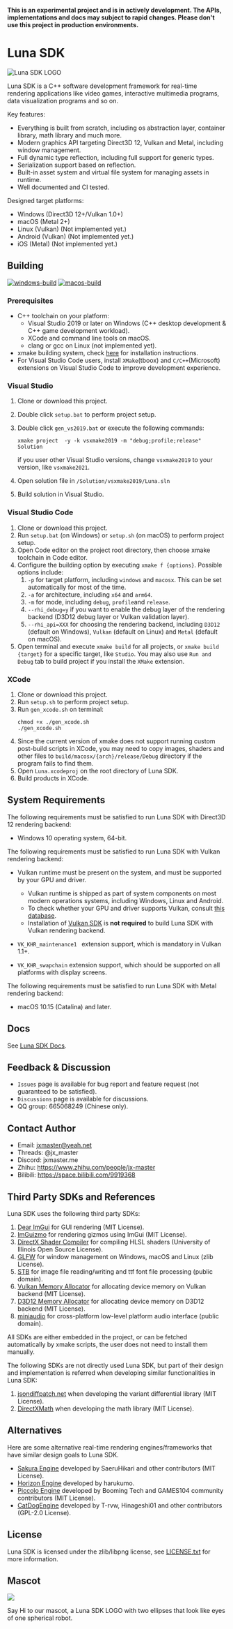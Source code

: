 **This is an experimental project and is in actively development. The APIs, implementations and docs may subject to rapid changes. Please don't use this project in production environments.**

# Luna SDK

![Luna SDK LOGO](https://www.lunasdk.org/logo.png)

Luna SDK is a C++ software development framework for real-time rendering applications like video games, interactive multimedia programs, data visualization programs and so on.

Key features:

* Everything is built from scratch, including os abstraction layer, container library, math library and much more.
* Modern graphics API targeting Direct3D 12, Vulkan and Metal, including window management.
* Full dynamic type reflection, including full support for generic types.
* Serialization support based on reflection.
* Built-in asset system and virtual file system for managing assets in runtime.
* Well documented and CI tested.

Designed target platforms:

* Windows (Direct3D 12+/Vulkan 1.0+)
* macOS (Metal 2+)
* Linux (Vulkan) (Not implemented yet.)
* Android (Vulkan) (Not implemented yet.)
* iOS (Metal) (Not implemented yet.)

## Building

[![windows-build](https://github.com/JX-Master/LunaSDK/actions/workflows/ci-windows-main.yml/badge.svg?branch=main)](https://github.com/JX-Master/LunaSDK/actions/workflows/ci-windows-main.yml)
[![macos-build](https://github.com/JX-Master/LunaSDK/actions/workflows/ci-macos-main.yml/badge.svg?branch=main)](https://github.com/JX-Master/LunaSDK/actions/workflows/ci-macos-main.yml)

### Prerequisites

* C++ toolchain on your platform:
    * Visual Studio 2019 or later on Windows (C++ desktop development & C++ game development workload).
    * XCode and command line tools on macOS.
    * clang or gcc on Linux (not implemented yet).
* xmake building system, check [here](https://xmake.io/#/guide/installation) for installation instructions.
* For Visual Studio Code users, install `XMake`(tboox) and `C/C++`(Microsoft) extensions on Visual Studio Code to improve development experience.

### Visual Studio
1. Clone or download this project.
1. Double click `setup.bat` to perform project setup.
1. Double click `gen_vs2019.bat` or execute the following commands:

    ``` xmake project  -y -k vsxmake2019 -m "debug;profile;release" Solution ```

    if you user other Visual Studio versions, change `vsxmake2019` to your version, like `vsxmake2021`.

1. Open solution file in `/Solution/vsxmake2019/Luna.sln`
1. Build solution in Visual Studio.

### Visual Studio Code
1. Clone or download this project.
1. Run `setup.bat` (on Windows) or `setup.sh` (on macOS) to perform project setup.
1. Open Code editor on the project root directory, then choose xmake toolchain in Code editor.
1. Configure the building option by executing `xmake f {options}`. Possible options include:
   1. `-p` for target platform, including `windows` and `macosx`. This can be set automatically for most of the time.
   1. `-a` for architecture, including `x64` and `arm64`. 
   1. `-m` for mode, including `debug`, `profile`and `release`.
   1. `--rhi_debug=y` if you want to enable the debug layer of the rendering backend (D3D12 debug layer or Vulkan validation layer).
   1. `--rhi_api=XXX` for choosing the rendering backend, including `D3D12` (default on Windows), `Vulkan` (default on Linux) and `Metal` (default on macOS). 
1. Open terminal and execute `xmake build` for all projects, or `xmake build {target}` for a specific target, like `Studio`. You may also use `Run and Debug` tab to build project if you install the `XMake` extension.

### XCode
1. Clone or download this project.
1. Run `setup.sh` to perform project setup.
1. Run `gen_xcode.sh` on terminal:
    ```
    chmod +x ./gen_xcode.sh
    ./gen_xcode.sh
    ```
1. Since the current version of xmake does not support running custom post-build scripts in XCode, you may need to copy images, shaders and other files to `build/macosx/{arch}/release/Debug` directory if the program fails to find them.
1. Open `Luna.xcodeproj` on the root directory of Luna SDK.
1. Build products in XCode. 

## System Requirements

The following requirements must be satisfied to run Luna SDK with Direct3D 12 rendering backend:

* Windows 10 operating system, 64-bit.

The following requirements must be satisfied to run Luna SDK with Vulkan rendering backend:

* Vulkan runtime must be present on the system, and must be supported by your GPU and driver.
  * Vulkan runtime is shipped as part of system components on most modern operations systems, including Windows, Linux and Android.
  * To check whether your GPU and driver supports Vulkan, consult [this database](https://vulkan.gpuinfo.org/).
  * Installation of [Vulkan SDK](https://vulkan.lunarg.com/) is **not required** to build Luna SDK with Vulkan rendering backend.

* `VK_KHR_maintenance1 ` extension support, which is mandatory in Vulkan 1.1+.
* `VK_KHR_swapchain` extension support, which should be supported on all platforms with display screens.

The following requirements must be satisfied to run Luna SDK with Metal rendering backend:

* macOS 10.15 (Catalina) and later.

## Docs
See [Luna SDK Docs](https://www.lunasdk.org).

## Feedback & Discussion
* `Issues` page is available for bug report and feature request (not guaranteed to be satisfied).
* `Discussions` page is available for discussions.
* QQ group: 665068249 (Chinese only).

## Contact Author
* Email: jxmaster@yeah.net
* Threads: @jx_master
* Discord: jxmaster.me
* Zhihu: https://www.zhihu.com/people/jx-master
* Bilibili: https://space.bilibili.com/9919368

## Third Party SDKs and References
Luna SDK uses the following third party SDKs:
1. [Dear ImGui](https://github.com/ocornut/imgui) for GUI rendering (MIT License).
1. [ImGuizmo](https://github.com/CedricGuillemet/ImGuizmo) for rendering gizmos using ImGui (MIT License).
1. [DirectX Shader Compiler](https://github.com/microsoft/DirectXShaderCompiler) for compiling HLSL shaders (University of Illinois Open Source License).
1. [GLFW](https://github.com/glfw/glfw) for window management on Windows, macOS and Linux (zlib License).
1. [STB](https://github.com/nothings/stb) for image file reading/writing and ttf font file processing (public domain).
1. [Vulkan Memory Allocator](https://github.com/GPUOpen-LibrariesAndSDKs/VulkanMemoryAllocator) for allocating device memory on Vulkan backend (MIT License).
1. [D3D12 Memory Allocator](https://github.com/GPUOpen-LibrariesAndSDKs/D3D12MemoryAllocator) for allocating device memory on D3D12 backend (MIT License).
1. [miniaudio](https://miniaud.io/index.html) for cross-platform low-level platform audio interface (public domain).

All SDKs are either embedded in the project, or can be fetched automatically by xmake scripts, the user does not need to install them manually.

The following SDKs are not directly used Luna SDK, but part of their design and implementation is referred when developing similar functionalities in Luna SDK:

1. [jsondiffpatch.net](https://github.com/wbish/jsondiffpatch.net) when developing the variant differential library (MIT License).
2. [DirectXMath](https://github.com/microsoft/DirectXMath) when developing the math library (MIT License).

## Alternatives

Here are some alternative real-time rendering engines/frameworks that have similar design goals to Luna SDK.

* [Sakura Engine](https://github.com/SakuraEngine/SakuraEngine) developed by SaeruHikari and other contributors (MIT License).
* [Horizon Engine](https://github.com/harukumo/HorizonEngine) developed by harukumo.
* [Piccolo Engine](https://github.com/BoomingTech/Piccolo) developed by Booming Tech and GAMES104 community contributors (MIT License).
* [CatDogEngine](https://github.com/CatDogEngine/CatDogEngine) developed by T-rvw, Hinageshi01 and other contributors (GPL-2.0 License).

## License
Luna SDK is licensed under the zlib/libpng license, see [LICENSE.txt](./LICENSE.txt) for more information.

## Mascot

![](https://www.lunasdk.org/luna-robot.png)

Say Hi to our mascot, a Luna SDK LOGO with two ellipses that look like eyes of one spherical robot.

